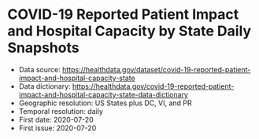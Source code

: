 # COVID-19 Reported Patient Impact and Hospital Capacity by State Daily Snapshots

- Data source:
  https://healthdata.gov/dataset/covid-19-reported-patient-impact-and-hospital-capacity-state
- Data dictionary:
  https://healthdata.gov/covid-19-reported-patient-impact-and-hospital-capacity-state-data-dictionary
- Geographic resolution: US States plus DC, VI, and PR
- Temporal resolution: daily
- First date: 2020-07-20
- First issue: 2020-07-20
